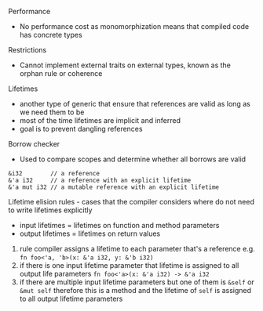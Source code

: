 Performance
* No performance cost as monomorphization means that compiled code has concrete types

Restrictions
* Cannot implement external traits on external types, known as the orphan rule or coherence

Lifetimes
* another type of generic that ensure that references are valid as long as we need them to be
* most of the time lifetimes are implicit and inferred
* goal is to prevent dangling references

Borrow checker
* Used to compare scopes and determine whether all borrows are valid
```
&i32        // a reference
&'a i32     // a reference with an explicit lifetime
&'a mut i32 // a mutable reference with an explicit lifetime
```

Lifetime elision rules - cases that the compiler considers where do not need to write lifetimes explicitly
* input lifetimes = lifetimes on function and method parameters
* output lifetimes = lifetimes on return values

1. rule compiler assigns a lifetime to each parameter that's a reference e.g. `fn foo<'a, 'b>(x: &'a i32, y: &'b i32)`
2. if there is one input lifetime parameter that lifetime is assigned to all output life parameters `fn foo<'a>(x: &'a i32) -> &'a i32`
3. if there are multiple input lifetime parameters but one of them is `&self` or `&mut self` therefore this is a method and the lifetime of `self` is assigned to all output lifetime parameters